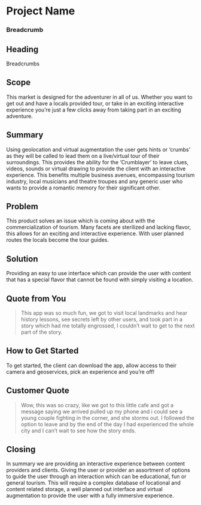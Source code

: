 # Project Name #
###	Breadcrumb

## Heading ##
Breadcrumbs

## Scope ##
This market is designed for the adventurer in all of us. Whether you want to get out and have a locals provided tour, or take in an exciting interactive experience you’re just a few clicks away from taking part in an exciting adventure.

## Summary ##

Using geolocation and virtual augmentation the user gets hints or ‘crumbs’ as they will be called to lead them on a live/virtual tour of their surroundings. This provides the ability for the ‘Crumblayer’ to leave clues, videos, sounds or virtual drawing to provide the client with an interactive experience.
This benefits multiple business avenues, encompassing tourism industry, local musicians and theatre troupes and any generic user who wants to provide a romantic memory for their significant other.

## Problem ##
This product solves an issue which is coming about with the commercialization of tourism. Many facets are sterilized and lacking flavor, this allows for an exciting and interactive experience. With user planned routes the locals become the tour guides.

## Solution ##
Providing an easy to use interface which can provide the user with content that has a special flavor that cannot be found with simply visiting a location.

## Quote from You ##
> This app was so much fun, we got to visit local landmarks and hear history lessons, see secrets left by other users, and took part in a story which had me totally engrossed, I couldn’t wait to get to the next part of the story.

## How to Get Started ##

To get started, the client can download the app, allow access to their camera and geoservices, pick an experience and you’re off!

## Customer Quote ##

> Wow, this was so crazy, like we got to this little cafe and got a message saying we arrived pulled up my phone and i could see a young couple fighting in the corner, and she storms out. I followed the option to leave and by the end of the day I had experienced the whole city and I can’t wait to see how the story ends.

## Closing  ##

In summary we are providing an interactive experience between content providers and clients. Giving the user or provider an assortment of options to guide the user through an interaction which can be educational, fun or general tourism. This will require a complex database of locational and content related storage, a well planned out interface and virtual augmentation to provide the user with a fully immersive experience.
